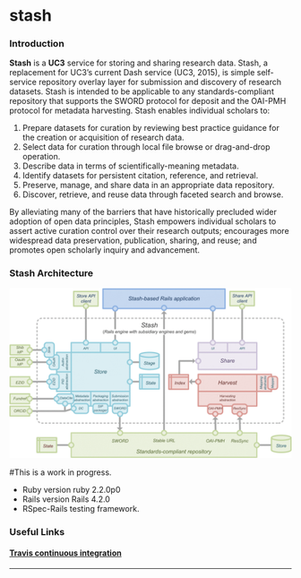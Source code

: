 # stash

### Introduction

**Stash** is a **UC3** service for storing and sharing research data.  Stash, a replacement for UC3’s current Dash service (UC3, 2015), is simple self-service repository overlay layer for submission and discovery of research datasets.  Stash is intended to be applicable to any standards-compliant repository that supports the SWORD protocol for deposit and the OAI-PMH protocol for metadata harvesting.  Stash enables individual scholars to:

1. Prepare datasets for curation by reviewing best practice guidance for the creation or acquisition of research data.
2. Select data for curation through local file browse or drag-and-drop operation.
3. Describe data in terms of scientifically-meaning metadata.
4. Identify datasets for persistent citation, reference, and retrieval.
5. Preserve, manage, and share data in an appropriate data repository.
6. Discover, retrieve, and reuse data through faceted search and browse.

By alleviating many of the barriers that have historically precluded wider adoption of open data principles, Stash empowers individual scholars to assert active curation control over their research outputs; encourages more widespread data preservation, publication, sharing, and reuse; and promotes open scholarly inquiry and advancement.

### Stash Architecture
<img src="https://raw.githubusercontent.com/CDLUC3/dash/gh-pages/docs/stash_architecture.png" width="720" alt="Architecture">

#This is a work in progress.



* Ruby version ruby 2.2.0p0
* Rails version Rails 4.2.0
* RSpec-Rails testing framework.

### Useful Links

#### [Travis continuous integration](https://travis-ci.org/CDLUC3/dash2)

---------------------------------------------------------

